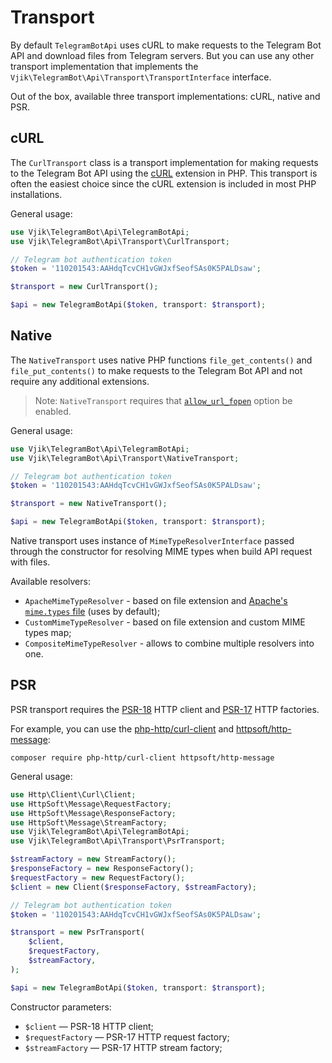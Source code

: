 # Transport

By default `TelegramBotApi` uses cURL to make requests to the Telegram Bot API and download files from Telegram servers.
But you can use any other transport implementation that implements
the `Vjik\TelegramBot\Api\Transport\TransportInterface` interface.

Out of the box, available three transport implementations: cURL, native and PSR.

## cURL

The `CurlTransport` class is a transport implementation for making requests to the Telegram Bot API using 
the [cURL](https://www.php.net/manual/book.curl.php) extension in PHP. This transport is often the easiest choice 
since the cURL extension is included in most PHP installations.

General usage:

```php
use Vjik\TelegramBot\Api\TelegramBotApi;
use Vjik\TelegramBot\Api\Transport\CurlTransport;

// Telegram bot authentication token
$token = '110201543:AAHdqTcvCH1vGWJxfSeofSAs0K5PALDsaw';

$transport = new CurlTransport();

$api = new TelegramBotApi($token, transport: $transport);
```

## Native

The `NativeTransport` uses native PHP functions `file_get_contents()` and `file_put_contents()` to make requests to 
the Telegram Bot API and not require any additional extensions.

> Note: `NativeTransport` requires that
> [`allow_url_fopen`](https://www.php.net/manual/en/filesystem.configuration.php#ini.allow-url-fopen) option be
> enabled.

General usage:

```php
use Vjik\TelegramBot\Api\TelegramBotApi;
use Vjik\TelegramBot\Api\Transport\NativeTransport;

// Telegram bot authentication token
$token = '110201543:AAHdqTcvCH1vGWJxfSeofSAs0K5PALDsaw';

$transport = new NativeTransport();

$api = new TelegramBotApi($token, transport: $transport);
```

Native transport uses instance of `MimeTypeResolverInterface` passed through the constructor for resolving MIME types
when build API request with files. 

Available resolvers:

- `ApacheMimeTypeResolver` - based on file extension and 
  [Apache's `mime.types` file](https://svn.apache.org/repos/asf/httpd/httpd/tags/2.4.9/docs/conf/mime.types) (uses 
  by default);
- `CustomMimeTypeResolver` - based on file extension and custom MIME types map;
- `CompositeMimeTypeResolver` - allows to combine multiple resolvers into one.

## PSR

PSR transport requires the [PSR-18](https://www.php-fig.org/psr/psr-18/) HTTP client and [PSR-17](https://www.php-fig.org/psr/psr-17/) HTTP factories.

For example, you can use the [php-http/curl-client](https://github.com/php-http/curl-client) and [httpsoft/http-message](https://github.com/httpsoft/http-message):

```shell
composer require php-http/curl-client httpsoft/http-message
```

General usage:

```php
use Http\Client\Curl\Client;
use HttpSoft\Message\RequestFactory;
use HttpSoft\Message\ResponseFactory;
use HttpSoft\Message\StreamFactory;
use Vjik\TelegramBot\Api\TelegramBotApi;
use Vjik\TelegramBot\Api\Transport\PsrTransport;

$streamFactory = new StreamFactory();
$responseFactory = new ResponseFactory();
$requestFactory = new RequestFactory();
$client = new Client($responseFactory, $streamFactory);

// Telegram bot authentication token
$token = '110201543:AAHdqTcvCH1vGWJxfSeofSAs0K5PALDsaw';

$transport = new PsrTransport(
    $client,
    $requestFactory,
    $streamFactory,
);

$api = new TelegramBotApi($token, transport: $transport);
```

Constructor parameters:

- `$client` — PSR-18 HTTP client;
- `$requestFactory` — PSR-17 HTTP request factory;
- `$streamFactory` — PSR-17 HTTP stream factory;

